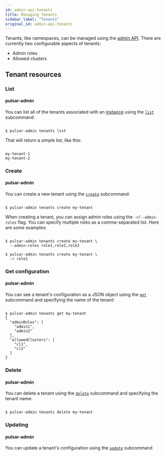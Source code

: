 ```yaml
---
id: admin-api-tenants
title: Managing Tenants
sidebar_label: "Tenants"
original_id: admin-api-tenants
---
```


Tenants, like namespaces, can be managed using the [admin API](admin-api-overview). There are currently two configurable aspects of tenants:

* Admin roles
* Allowed clusters

## Tenant resources

### List

#### pulsar-admin

You can list all of the tenants associated with an [instance](reference-terminology.md#instance) using the [`list`](reference-pulsar-admin.md#tenants-list) subcommand:

```shell

$ pulsar-admin tenants list

```

That will return a simple list, like this:

```

my-tenant-1
my-tenant-2

```

### Create

#### pulsar-admin

You can create a new tenant using the [`create`](reference-pulsar-admin.md#tenants-create) subcommand:

```shell

$ pulsar-admin tenants create my-tenant

```

When creating a tenant, you can assign admin roles using the `-r`/`--admin-roles` flag. You can specify multiple roles as a comma-separated list. Here are some examples:

```shell

$ pulsar-admin tenants create my-tenant \
  --admin-roles role1,role2,role3

$ pulsar-admin tenants create my-tenant \
  -r role1

```

### Get configuration

#### pulsar-admin

You can see a tenant's configuration as a JSON object using the [`get`](reference-pulsar-admin.md#tenants-get) subcommand and specifying the name of the tenant:

```shell

$ pulsar-admin tenants get my-tenant
{
  "adminRoles": [
    "admin1",
    "admin2"
  ],
  "allowedClusters": [
    "cl1",
    "cl2"
  ]
}

```

### Delete

#### pulsar-admin

You can delete a tenant using the [`delete`](reference-pulsar-admin.md#tenants-delete) subcommand and specifying the tenant name:

```shell

$ pulsar-admin tenants delete my-tenant

```

### Updating

#### pulsar-admin

You can update a tenant's configuration using the [`update`](reference-pulsar-admin.md#tenants-update) subcommand
